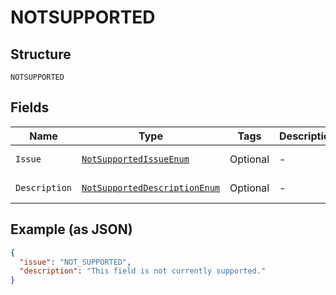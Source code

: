 
# NOTSUPPORTED

## Structure

`NOTSUPPORTED`

## Fields

| Name | Type | Tags | Description | Getter | Setter |
|  --- | --- | --- | --- | --- | --- |
| `Issue` | [`NotSupportedIssueEnum`](../../doc/models/not-supported-issue-enum.md) | Optional | - | NotSupportedIssueEnum getIssue() | setIssue(NotSupportedIssueEnum issue) |
| `Description` | [`NotSupportedDescriptionEnum`](../../doc/models/not-supported-description-enum.md) | Optional | - | NotSupportedDescriptionEnum getDescription() | setDescription(NotSupportedDescriptionEnum description) |

## Example (as JSON)

```json
{
  "issue": "NOT_SUPPORTED",
  "description": "This field is not currently supported."
}
```

